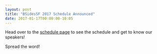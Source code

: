 ```yaml
---
layout: post
title: "BSidesSF 2017 Schedule Announced"
date: 2017-01-17T00:00:00-10:05
---
```


Head over to the [schedule page](/schedule.html) to see the schedule and get to know our speakers! 

Spread the word!
